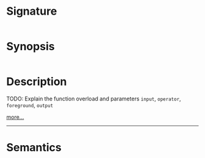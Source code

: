 # Signature
```vikid-signature
```

# Synopsis
```vikid-synopsis
```

# Description
TODO: Explain the function overload and parameters `input`, `operator`, `foreground`, `output`

[more...](https://developer.mozilla.org/en-US/docs/Web/API/CanvasRenderingContext2D/globalCompositeOperation)

----
# Semantics